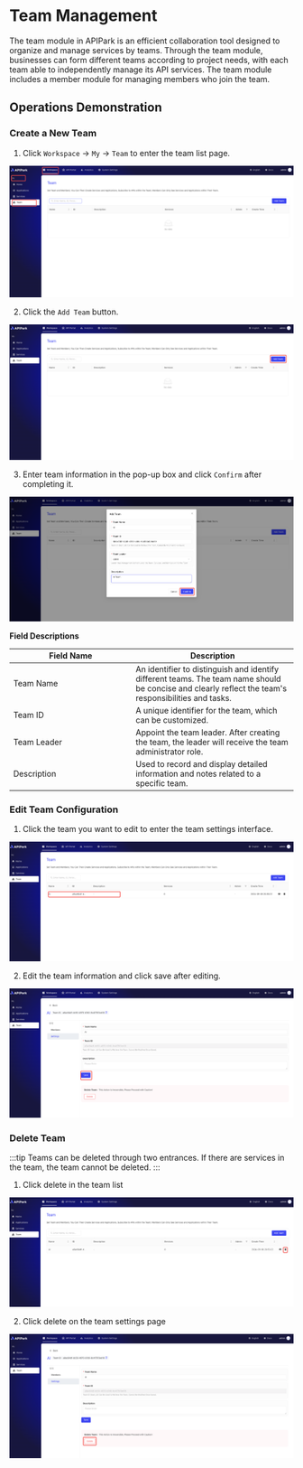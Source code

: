 # Team Management

The team module in APIPark is an efficient collaboration tool designed to organize and manage services by teams. Through the team module, businesses can form different teams according to project needs, with each team able to independently manage its API services. The team module includes a member module for managing members who join the team.

## Operations Demonstration

### Create a New Team

1. Click `Workspace` -> `My` -> `Team` to enter the team list page.

![](../../quick/pre-work/images/2024-09-08/7e73d74ddbd4c7f6ead675e9ff036c079bc50420e16b8e39cd84ee6eb12b7d13.png)  

2. Click the `Add Team` button.

![](../../quick/pre-work/images/2024-09-08/b11d39410752b7806472b58aa6e1923ef558cb989878fa3b748e3c790a4695ff.png)   

3. Enter team information in the pop-up box and click `Confirm` after completing it.

![](../../quick/pre-work/images/2024-09-08/2707f7902ad3710feb587420a07620d45c990d0c01102c3f21c4f5220252c8a7.png)

**Field Descriptions**

<table><thead><tr><th width="203">Field Name</th><th>Description</th></tr></thead><tbody><tr><td>Team Name</td><td>An identifier to distinguish and identify different teams. The team name should be concise and clearly reflect the team's responsibilities and tasks.</td></tr><tr><td>Team ID</td><td>A unique identifier for the team, which can be customized.</td></tr><tr><td>Team Leader</td><td>Appoint the team leader. After creating the team, the leader will receive the team administrator role.</td></tr><tr><td>Description</td><td>Used to record and display detailed information and notes related to a specific team.</td></tr></tbody></table>

### Edit Team Configuration

1. Click the team you want to edit to enter the team settings interface.

![](images/2024-09-08/834601ddb6b9265b60d2f144f4f5a5b79202d827bba76867890584b55752be6b.png)  

2. Edit the team information and click save after editing.

![](images/2024-09-08/b9d4d50749d3cb843f634bdeefcd1e6de0e8965360e991d9857268c56526417a.png)  


### Delete Team
:::tip
Teams can be deleted through two entrances. If there are services in the team, the team cannot be deleted.
:::
1. Click delete in the team list

![](images/2024-09-08/3b6839c48065d8a2a2f12c01577a9b63a41d6fa53042ac5ca3cd0a0a4f57fea0.png)  

2. Click delete on the team settings page

![](images/2024-09-08/f1a1641c2eb939f4af9520cdc095c31935ce9eef3a3860d4d85ec460d17aa51c.png)  
